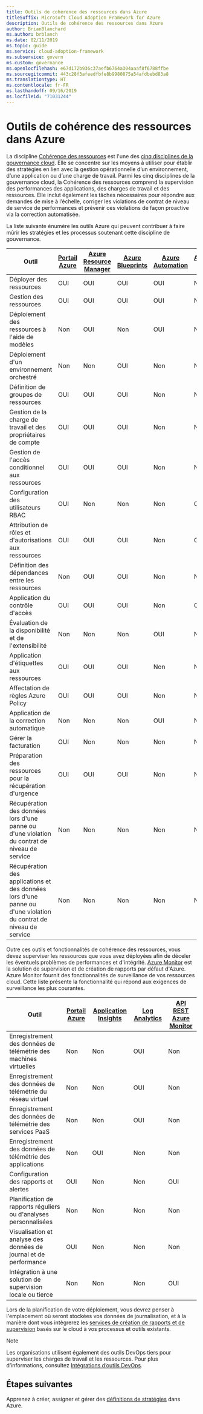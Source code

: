 ```yaml
---
title: Outils de cohérence des ressources dans Azure
titleSuffix: Microsoft Cloud Adoption Framework for Azure
description: Outils de cohérence des ressources dans Azure
author: BrianBlanchard
ms.author: brblanch
ms.date: 02/11/2019
ms.topic: guide
ms.service: cloud-adoption-framework
ms.subservice: govern
ms.custom: governance
ms.openlocfilehash: e67d172b936c37aefb6764a304aaaf8f6788ffbe
ms.sourcegitcommit: 443c28f3afeedfbfe8b9980875a54afdbebd83a8
ms.translationtype: HT
ms.contentlocale: fr-FR
ms.lasthandoff: 09/16/2019
ms.locfileid: "71031244"
---
```

# <a name="resource-consistency-tools-in-azure"></a>Outils de cohérence des ressources dans Azure

La discipline [Cohérence des ressources](./index.md) est l'une des [cinq disciplines de la gouvernance cloud](../governance-disciplines.md). Elle se concentre sur les moyens à utiliser pour établir des stratégies en lien avec la gestion opérationnelle d’un environnement, d’une application ou d’une charge de travail. Parmi les cinq disciplines de la gouvernance cloud, la Cohérence des ressources comprend la supervision des performances des applications, des charges de travail et des ressources. Elle inclut également les tâches nécessaires pour répondre aux demandes de mise à l’échelle, corriger les violations de contrat de niveau de service de performances et prévenir ces violations de façon proactive via la correction automatisée.

La liste suivante énumère les outils Azure qui peuvent contribuer à faire mûrir les stratégies et les processus soutenant cette discipline de gouvernance.

| Outil | [Portail Azure](https://azure.microsoft.com/features/azure-portal)  | [Azure Resource Manager](https://docs.microsoft.com/azure/azure-resource-manager/resource-group-overview)  | [Azure Blueprints](https://docs.microsoft.com/azure/governance/blueprints/overview) | [Azure Automation](https://docs.microsoft.com/azure/automation/automation-intro) | [Azure AD](https://docs.microsoft.com/azure/active-directory/fundamentals/active-directory-whatis) | [Sauvegarde Azure](https://docs.microsoft.com/azure/backup/backup-introduction-to-azure-backup) | [Azure Site Recovery](https://docs.microsoft.com/azure/site-recovery/site-recovery-overview) |
|---------|---------|---------|---------|---------|---------|---------|---------|
| Déployer des ressources                             | OUI | OUI | OUI | OUI | Non  | Non | Non |
| Gestion des ressources                             | OUI | OUI | OUI | OUI | Non  | Non | Non |
| Déploiement des ressources à l'aide de modèles             | Non  | OUI | Non  | OUI | Non  | Non | Non |
| Déploiement d'un environnement orchestré          | Non  | Non  | OUI | Non  | Non  | Non | Non |
| Définition de groupes de ressources                       | OUI | OUI | OUI | Non  | Non  | Non | Non |
| Gestion de la charge de travail et des propriétaires de compte           | OUI | OUI | OUI | Non  | Non  | Non | Non |
| Gestion de l'accès conditionnel aux ressources       | OUI | OUI | OUI | Non  | Non  | Non | Non |
| Configuration des utilisateurs RBAC                         | OUI | Non  | Non  | Non  | OUI | Non | Non |
| Attribution de rôles et d'autorisations aux ressources | OUI | OUI | OUI | Non  | OUI | Non | Non |
| Définition des dépendances entre les ressources        | Non  | OUI | OUI | Non  | Non  | Non | Non |
| Application du contrôle d'accès                         | OUI | OUI | OUI | Non  | OUI | Non | Non |
| Évaluation de la disponibilité et de l'extensibilité          | Non  | Non  | Non  | OUI | Non  | Non | Non |
| Application d'étiquettes aux ressources                      | OUI | OUI | OUI | Non  | Non  | Non | Non |
| Affectation de règles Azure Policy                    | OUI | OUI | OUI | Non  | Non  | Non | Non |
| Application de la correction automatique                  | Non  | Non  | Non  | OUI | Non  | Non | Non |
| Gérer la facturation                               | OUI | Non  | Non  | Non  | Non  | Non | Non |
| Préparation des ressources pour la récupération d'urgence         | OUI | OUI | OUI | Non  | Non  | OUI | OUI |
|Récupération des données lors d'une panne ou d'une violation du contrat de niveau de service     | Non | Non  | Non  | Non  | Non  | OUI | OUI |
|Récupération des applications et des données lors d'une panne ou d'une violation du contrat de niveau de service     | Non | Non  | Non  | Non  | Non  | OUI | OUI |

Outre ces outils et fonctionnalités de cohérence des ressources, vous devez superviser les ressources que vous avez déployées afin de déceler les éventuels problèmes de performances et d'intégrité. [Azure Monitor](https://docs.microsoft.com/azure/azure-monitor/overview) est la solution de supervision et de création de rapports par défaut d'Azure. Azure Monitor fournit des fonctionnalités de surveillance de vos ressources cloud. Cette liste présente la fonctionnalité qui répond aux exigences de surveillance les plus courantes.

| Outil | [Portail Azure](https://azure.microsoft.com/features/azure-portal) | [Application Insights](https://docs.microsoft.com/azure/application-insights/app-insights-overview) | [Log Analytics](https://docs.microsoft.com/azure/azure-monitor/log-query/log-query-overview) | [API REST Azure Monitor](https://docs.microsoft.com/rest/api/monitor) |
|----------------------------------------------------|--------------|----------------------|---------------|------------------------|
| Enregistrement des données de télémétrie des machines virtuelles                 | Non           | Non                   | OUI           | Non                     |
| Enregistrement des données de télémétrie du réseau virtuel              | Non           | Non                   | OUI           | Non                     |
| Enregistrement des données de télémétrie des services PaaS                   | Non           | Non                   | OUI           | Non                     |
| Enregistrement des données de télémétrie des applications                     | Non           | OUI                  | Non            | Non                     |
| Configuration des rapports et alertes                       | OUI          | Non                   | Non            | OUI                    |
| Planification de rapports réguliers ou d'analyses personnalisées        | Non           | Non                   | Non            | Non                     |
| Visualisation et analyse des données de journal et de performance     | OUI          | Non                   | Non            | Non                     |
| Intégration à une solution de supervision locale ou tierce     | Non           | Non                   | Non            | OUI                    |

Lors de la planification de votre déploiement, vous devrez penser à l'emplacement où seront stockées vos données de journalisation, et à la manière dont vous intègrerez les [services de création de rapports et de supervision](../../decision-guides/logging-and-reporting/index.md) basés sur le cloud à vos processus et outils existants.

> [!NOTE]
> Les organisations utilisent également des outils DevOps tiers pour superviser les charges de travail et les ressources. Pour plus d’informations, consultez [Intégrations d’outils DevOps](https://azure.microsoft.com/products/devops-tool-integrations).

## <a name="next-steps"></a>Étapes suivantes

Apprenez à créer, assigner et gérer des [définitions de stratégies](https://docs.microsoft.com/azure/governance/policy) dans Azure.
